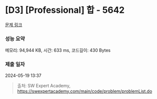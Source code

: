 # [D3] [Professional] 합 - 5642 

[문제 링크](https://swexpertacademy.com/main/code/problem/problemDetail.do?contestProbId=AWXQm2SqdxkDFAUo) 

### 성능 요약

메모리: 94,944 KB, 시간: 633 ms, 코드길이: 430 Bytes

### 제출 일자

2024-05-19 13:37



> 출처: SW Expert Academy, https://swexpertacademy.com/main/code/problem/problemList.do